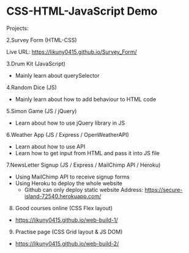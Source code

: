 # CSS-HTML-JavaScript Demo 



Projects:

 
 2.Survey Form (HTML-CSS)
 
 Live URL: https://likuny0415.github.io/Survey_Form/
 

 3.Drum Kit (JavaScript)

 - Mainly learn about querySelector

 4.Random Dice (JS)

 - Mainly learn about how to add behaviour to HTML code

 5.Simon Game (JS / jQuery)

 - Learn about how to use jQuery library in JS

 6.Weather App (JS / Express / OpenWeatherAPI)

 - Learn about how to use API
 - Learn how to get input from HTML and pass it into JS file

 7.NewsLetter Signup (JS / Express / MailChimp API / Heroku)

 - Using MailChimp API to receive signup forms
 - Using Heroku to deploy the whole website
 	- Github can only deploy static website
 Address: https://secure-island-72540.herokuapp.com/
 
 8. Good courses online (CSS Flex layout)
 
 - https://likuny0415.github.io/web-build-1/
 
 9. Practise page (CSS Grid layout & JS DOM)
 
 -  https://likuny0415.github.io/web-build-2/
